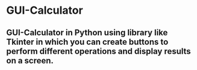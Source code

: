 # GUI-Calculator
## GUI-Calculator in Python using library like Tkinter in which you can create buttons to perform different operations and display results on a screen.
